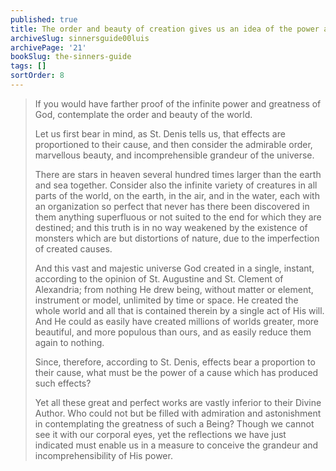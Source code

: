 ```yaml
---
published: true
title: The order and beauty of creation gives us an idea of the power and greatness of God
archiveSlug: sinnersguide00luis
archivePage: '21'
bookSlug: the-sinners-guide
tags: []
sortOrder: 8
---
```


> If you would have farther proof of the infinite power and greatness of God, contemplate the order and beauty of the world.
>
> Let us first bear in mind, as St. Denis tells us, that effects are proportioned to their cause, and then consider the admirable order, marvellous beauty, and incomprehensible grandeur of the universe.
>
> There are stars in heaven several hundred times larger than the earth and sea together. Consider also the infinite variety of creatures in all parts of the world, on the earth, in the air, and in the water, each with an organization so perfect that never has there been discovered in them anything superfluous or not suited to the end for which they are destined; and this truth is in no way weakened by the existence of monsters which are but distortions of nature, due to the imperfection of created causes.
>
> And this vast and majestic universe God created in a single, instant, according to the opinion of St. Augustine and St. Clement of Alexandria; from nothing He drew being, without matter or element, instrument or model, unlimited by time or space. He created the whole world and all that is contained therein by a single act of His will. And He could as easily have created millions of worlds greater, more beautiful, and more populous than ours, and as easily reduce them again to nothing.
>
> Since, therefore, according to St. Denis, effects bear a proportion to their cause, what must be the power of a cause which has produced such effects?
>
> Yet all these great and perfect works are vastly inferior to their Divine Author. Who could not but be filled with admiration and astonishment in contemplating the greatness of such a Being? Though we cannot see it with our corporal eyes, yet the reflections we have just indicated must enable us in a measure to conceive the grandeur and incomprehensibility of His power.
